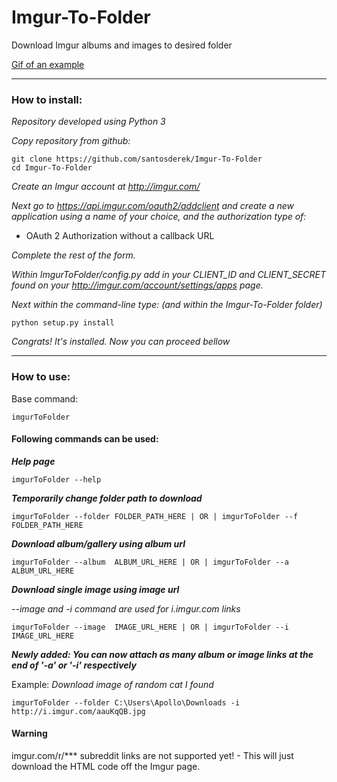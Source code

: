 # Imgur-To-Folder
Download Imgur albums and images to desired folder

[Gif of an example](https://gfycat.com/EvilHeftyGavial)

***
### How to install:

*Repository developed using Python 3*

*Copy repository from github:*


    git clone https://github.com/santosderek/Imgur-To-Folder
    cd Imgur-To-Folder

*Create an Imgur account at http://imgur.com/*

*Next go to https://api.imgur.com/oauth2/addclient and create a new application using a name of your choice, and the authorization type of:*

* OAuth 2 Authorization without a callback URL

*Complete the rest of the form.*

*Within ImgurToFolder/config.py add in your CLIENT_ID and CLIENT_SECRET found on your http://imgur.com/account/settings/apps page.*

*Next within the command-line type: (and within the Imgur-To-Folder folder)*

    python setup.py install

*Congrats! It's installed. Now you can proceed bellow*

***

### How to use:
Base command:

    imgurToFolder

#### Following commands can be used:
***Help page***

    imgurToFolder --help

***Temporarily change folder path to download***

    imgurToFolder --folder FOLDER_PATH_HERE | OR | imgurToFolder --f  FOLDER_PATH_HERE

***Download album/gallery using album url***

    imgurToFolder --album  ALBUM_URL_HERE | OR | imgurToFolder --a  ALBUM_URL_HERE

***Download single image using image url***

*--image and -i command are used for i.imgur.com links*

    imgurToFolder --image  IMAGE_URL_HERE | OR | imgurToFolder --i  IMAGE_URL_HERE

***Newly added: You can now attach as many album or image links at the end of '-a' or '-i' respectively***

Example:
    *Download image of random cat I found*

    imgurToFolder --folder C:\Users\Apollo\Downloads -i http://i.imgur.com/aauKqQB.jpg

#### Warning

imgur.com/r/*** subreddit links are not supported yet! - This will just download the HTML code off the Imgur page.
